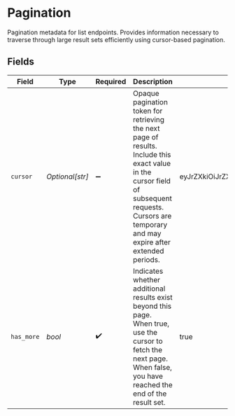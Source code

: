 # Pagination

Pagination metadata for list endpoints. Provides information necessary to traverse through large result sets efficiently using cursor-based pagination.


## Fields

| Field                                                                                                                                                                                               | Type                                                                                                                                                                                                | Required                                                                                                                                                                                            | Description                                                                                                                                                                                         | Example                                                                                                                                                                                             |
| --------------------------------------------------------------------------------------------------------------------------------------------------------------------------------------------------- | --------------------------------------------------------------------------------------------------------------------------------------------------------------------------------------------------- | --------------------------------------------------------------------------------------------------------------------------------------------------------------------------------------------------- | --------------------------------------------------------------------------------------------------------------------------------------------------------------------------------------------------- | --------------------------------------------------------------------------------------------------------------------------------------------------------------------------------------------------- |
| `cursor`                                                                                                                                                                                            | *Optional[str]*                                                                                                                                                                                     | :heavy_minus_sign:                                                                                                                                                                                  | Opaque pagination token for retrieving the next page of results.<br/>Include this exact value in the cursor field of subsequent requests.<br/>Cursors are temporary and may expire after extended periods.<br/> | eyJrZXkiOiJrZXlfMTIzNCIsInRzIjoxNjk5Mzc4ODAwfQ==                                                                                                                                                    |
| `has_more`                                                                                                                                                                                          | *bool*                                                                                                                                                                                              | :heavy_check_mark:                                                                                                                                                                                  | Indicates whether additional results exist beyond this page.<br/>When true, use the cursor to fetch the next page.<br/>When false, you have reached the end of the result set.<br/>                 | true                                                                                                                                                                                                |